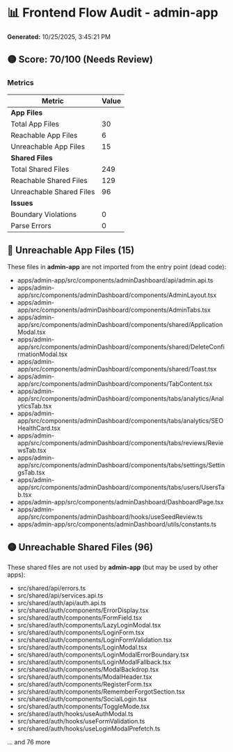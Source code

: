 # 📊 Frontend Flow Audit - admin-app

**Generated:** 10/25/2025, 3:45:21 PM

## 🟡 Score: 70/100 (Needs Review)

### Metrics

| Metric | Value |
|--------|-------|
| **App Files** | |
| Total App Files | 30 |
| Reachable App Files | 6 |
| Unreachable App Files | 15 |
| **Shared Files** | |
| Total Shared Files | 249 |
| Reachable Shared Files | 129 |
| Unreachable Shared Files | 96 |
| **Issues** | |
| Boundary Violations | 0 |
| Parse Errors | 0 |

## 🔴 Unreachable App Files (15)

These files in **admin-app** are not imported from the entry point (dead code):

- apps/admin-app/src/components/adminDashboard/api/admin.api.ts
- apps/admin-app/src/components/adminDashboard/components/AdminLayout.tsx
- apps/admin-app/src/components/adminDashboard/components/AdminTabs.tsx
- apps/admin-app/src/components/adminDashboard/components/shared/ApplicationModal.tsx
- apps/admin-app/src/components/adminDashboard/components/shared/DeleteConfirmationModal.tsx
- apps/admin-app/src/components/adminDashboard/components/shared/Toast.tsx
- apps/admin-app/src/components/adminDashboard/components/TabContent.tsx
- apps/admin-app/src/components/adminDashboard/components/tabs/analytics/AnalyticsTab.tsx
- apps/admin-app/src/components/adminDashboard/components/tabs/analytics/SEOHealthCard.tsx
- apps/admin-app/src/components/adminDashboard/components/tabs/reviews/ReviewsTab.tsx
- apps/admin-app/src/components/adminDashboard/components/tabs/settings/SettingsTab.tsx
- apps/admin-app/src/components/adminDashboard/components/tabs/users/UsersTab.tsx
- apps/admin-app/src/components/adminDashboard/DashboardPage.tsx
- apps/admin-app/src/components/adminDashboard/hooks/useSeedReview.ts
- apps/admin-app/src/components/adminDashboard/utils/constants.ts

## 🟡 Unreachable Shared Files (96)

These shared files are not used by **admin-app** (but may be used by other apps):

- src/shared/api/errors.ts
- src/shared/api/services.api.ts
- src/shared/auth/api/auth.api.ts
- src/shared/auth/components/ErrorDisplay.tsx
- src/shared/auth/components/FormField.tsx
- src/shared/auth/components/LazyLoginModal.tsx
- src/shared/auth/components/LoginForm.tsx
- src/shared/auth/components/LoginFormValidation.tsx
- src/shared/auth/components/LoginModal.tsx
- src/shared/auth/components/LoginModalErrorBoundary.tsx
- src/shared/auth/components/LoginModalFallback.tsx
- src/shared/auth/components/ModalBackdrop.tsx
- src/shared/auth/components/ModalHeader.tsx
- src/shared/auth/components/RegisterForm.tsx
- src/shared/auth/components/RememberForgotSection.tsx
- src/shared/auth/components/SocialLogin.tsx
- src/shared/auth/components/ToggleMode.tsx
- src/shared/auth/hooks/useAuthModal.ts
- src/shared/auth/hooks/useFormValidation.ts
- src/shared/auth/hooks/useLoginModalPrefetch.ts

... and 76 more

